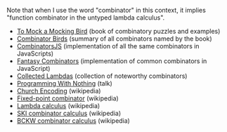 Note that when I use the word "combinator" in this context, it implies "function combinator in the untyped lambda calculus".

* [To Mock a Mocking Bird](https://www.amazon.com/Mock-Mockingbird-Other-Logic-Puzzles/dp/0192801422) (book of combinatory puzzles and examples)
* [Combinator Birds](http://www.angelfire.com/tx4/cus/combinator/birds.html) (summary of all combinators named by the book)
* [CombinatorsJS](https://github.com/benji6/combinators-js) (implementation of all the same combinators in JavaScripts)
* [Fantasy Combinators](https://github.com/fantasyland/fantasy-combinators) (implementation of common combinators in JavaScript)
* [Collected Lambdas](http://jwodder.freeshell.org/lambda.html) (collection of noteworthy combinators)
* [Programming With Nothing](http://rubymanor.org/3/videos/programming_with_nothing) (talk)
* [Church Encoding](https://en.wikipedia.org/wiki/Church_encoding) (wikipedia)
* [Fixed-point combinator](https://en.wikipedia.org/wiki/Fixed-point_combinator) (wikipedia)
* [Lambda calculus](https://en.wikipedia.org/wiki/Lambda_calculus) (wikipedia)
* [SKI combinator calculus](https://en.wikipedia.org/wiki/SKI_combinator_calculus) (wikipedia)
* [BCKW combinator calculus](https://en.wikipedia.org/wiki/B,_C,_K,_W_system) (wikipedia)
